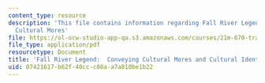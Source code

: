 ```yaml
---
content_type: resource
description: 'This file contains information regarding Fall River Legend:  Conveying
  Cultural Mores'
file: https://ol-ocw-studio-app-qa.s3.amazonaws.com/courses/21m-670-traditions-in-american-concert-dance-gender-and-autobiography-spring-2008/07421617b62f40ccc86aa7a810be1b22_MIT21M_670S08_chao_fall.pdf
file_type: application/pdf
resourcetype: Document
title: 'Fall River Legend:  Conveying Cultural Mores and Cultural Identity'
uid: 07421617-b62f-40cc-c86a-a7a810be1b22
---
```

